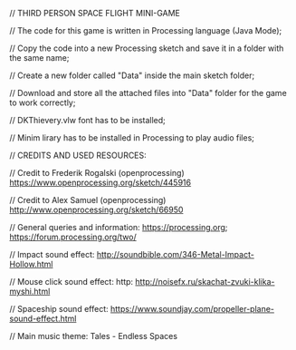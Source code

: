 // THIRD PERSON SPACE FLIGHT MINI-GAME

// The code for this game is written in Processing language (Java Mode);

// Copy the code into a new Processing sketch and save it in a folder with the same name;

// Create a new folder called "Data" inside the main sketch folder;

// Download and store all the attached files into "Data" folder for the game to work correctly;

// DKThievery.vlw font has to be installed;

// Minim lirary has to be installed in Processing to play audio files;

// CREDITS AND USED RESOURCES:

// Credit to Frederik Rogalski (openprocessing) https://www.openprocessing.org/sketch/445916

// Credit to Alex Samuel (openprocessing) http://www.openprocessing.org/sketch/66950

// General queries and information: https://processing.org; https://forum.processing.org/two/

// Impact sound effect: http://soundbible.com/346-Metal-Impact-Hollow.html

// Mouse click sound effect: http: http://noisefx.ru/skachat-zvuki-klika-myshi.html

// Spaceship sound effect: https://www.soundjay.com/propeller-plane-sound-effect.html

// Main music theme: Tales - Endless Spaces

